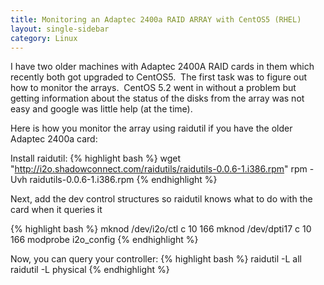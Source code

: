 ```yaml
---
title: Monitoring an Adaptec 2400a RAID ARRAY with CentOS5 (RHEL)
layout: single-sidebar
category: Linux
---
```


I have two older machines with Adaptec 2400A RAID cards in them which recently both got upgraded to CentOS5.  The first task was to figure out how to monitor the arrays.  CentOS 5.2 went in without a problem but getting information about the status of the disks from the array was not easy and google was little help (at the time).

Here is how you monitor the array using raidutil if you have the older Adaptec 2400a card:

Install raidutil&#58;
{% highlight bash %}
wget "http://i2o.shadowconnect.com/raidutils/raidutils-0.0.6-1.i386.rpm"
rpm -Uvh raidutils-0.0.6-1.i386.rpm
{% endhighlight %}

Next, add the dev control structures so raidutil knows what to do with the card when it queries it

{% highlight bash %}
mknod /dev/i2o/ctl c 10 166
mknod /dev/dpti17 c 10 166
modprobe i2o_config
{% endhighlight %}

Now, you can query your controller&#58;
{% highlight bash %}
 raidutil -L all
 raidutil -L physical
{% endhighlight %}